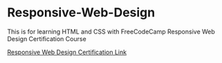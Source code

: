 # Responsive-Web-Design
This is for learning HTML and CSS with FreeCodeCamp Responsive Web Design Certification Course

[Responsive Web Design Certification Link](https://www.freecodecamp.org/certification/uj5ghare/responsive-web-design)
